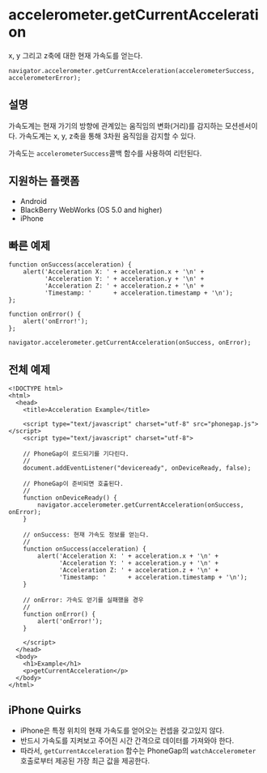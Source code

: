 accelerometer.getCurrentAcceleration
====================================

x, y 그리고 z축에 대한 현재 가속도를 얻는다.

    navigator.accelerometer.getCurrentAcceleration(accelerometerSuccess, accelerometerError);

설명
-----------

가속도계는 현재 가기의 방향에 관계있는 움직임의 변화(거리)를 감지하는 모션센서이다. 가속도계는 x, y, z축을 통해 3차원 움직임을 감지할 수 있다.

가속도는 `accelerometerSuccess`콜백 함수를 사용하여 리턴된다.

지원하는 플랫폼
-------------------

- Android
- BlackBerry WebWorks (OS 5.0 and higher)
- iPhone

빠른 예제
-------------

    function onSuccess(acceleration) {
        alert('Acceleration X: ' + acceleration.x + '\n' +
              'Acceleration Y: ' + acceleration.y + '\n' +
              'Acceleration Z: ' + acceleration.z + '\n' +
              'Timestamp: '      + acceleration.timestamp + '\n');
    };

    function onError() {
        alert('onError!');
    };

    navigator.accelerometer.getCurrentAcceleration(onSuccess, onError);

전체 예제
------------

    <!DOCTYPE html>
    <html>
      <head>
        <title>Acceleration Example</title>

        <script type="text/javascript" charset="utf-8" src="phonegap.js"></script>
        <script type="text/javascript" charset="utf-8">

        // PhoneGap이 로드되기를 기다린다.
        //
        document.addEventListener("deviceready", onDeviceReady, false);

        // PhoneGap이 준비되면 호출된다.
        //
        function onDeviceReady() {
            navigator.accelerometer.getCurrentAcceleration(onSuccess, onError);
        }
    
        // onSuccess: 현재 가속도 정보를 얻는다.
        //
        function onSuccess(acceleration) {
            alert('Acceleration X: ' + acceleration.x + '\n' +
                  'Acceleration Y: ' + acceleration.y + '\n' +
                  'Acceleration Z: ' + acceleration.z + '\n' +
                  'Timestamp: '      + acceleration.timestamp + '\n');
        }
    
        // onError: 가속도 얻기를 실패했을 경우
        //
        function onError() {
            alert('onError!');
        }

        </script>
      </head>
      <body>
        <h1>Example</h1>
        <p>getCurrentAcceleration</p>
      </body>
    </html>
    
iPhone Quirks
-------------

- iPhone은 특정 위치의 현재 가속도를 얻어오는 컨셉을 갖고있지 않다.
- 반드시 가속도를 지켜보고 주어진 시간 간격으로 데이터를 가져와야 한다.
- 따라서, `getCurrentAcceleration` 함수는 PhoneGap의 `watchAccelerometer` 호출로부터 제공된 가장 최근 값을 제공한다.
